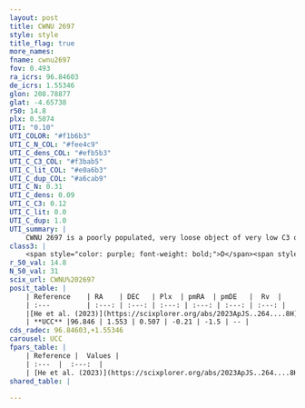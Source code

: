 ```yaml
---
layout: post
title: CWNU 2697
style: style
title_flag: true
more_names: 
fname: cwnu2697
fov: 0.493
ra_icrs: 96.84603
de_icrs: 1.55346
glon: 208.78877
glat: -4.65738
r50: 14.8
plx: 0.5074
UTI: "0.10"
UTI_COLOR: "#f1b6b3"
UTI_C_N_COL: "#fee4c9"
UTI_C_dens_COL: "#efb5b3"
UTI_C_C3_COL: "#f3bab5"
UTI_C_lit_COL: "#e0a6b3"
UTI_C_dup_COL: "#a6cab9"
UTI_C_N: 0.31
UTI_C_dens: 0.09
UTI_C_C3: 0.12
UTI_C_lit: 0.0
UTI_C_dup: 1.0
UTI_summary: |
    CWNU 2697 is a poorly populated, very loose object of very low C3 quality. It was recently reported in the literature.
class3: |
    <span style="color: purple; font-weight: bold;">D</span><span style="color: red; font-weight: bold;">C</span>
r_50_val: 14.8
N_50_val: 31
scix_url: CWNU%202697
posit_table: |
    | Reference    | RA    | DEC   | Plx  | pmRA  | pmDE   |  Rv  |
    | :---         | :---: | :---: | :---: | :---: | :---: | :---: |
    |[He et al. (2023)](https://scixplorer.org/abs/2023ApJS..264....8H) | 96.873 | 1.571 | 0.521 | -0.212 | -1.498 | -- |
    | **UCC** |96.846 | 1.553 | 0.507 | -0.21 | -1.5 | -- | 
cds_radec: 96.84603,+1.55346
carousel: UCC
fpars_table: |
    | Reference |  Values |
    | :---  |  :---:  |
    | [He et al. (2023)](https://scixplorer.org/abs/2023ApJS..264....8H) | `A0=1.85, m-M=11.15, logAge=8.35` |
shared_table: |
    
---
```

